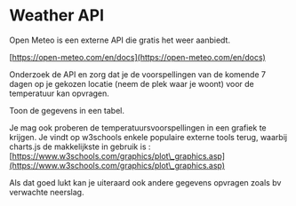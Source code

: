 # Weather API

Open Meteo is een externe API die gratis het weer aanbiedt.

[https://open-meteo.com/en/docs](https://open-meteo.com/en/docs)

Onderzoek de API en zorg dat je de voorspellingen van de komende  7 dagen op je gekozen locatie (neem de plek waar je woont) voor de temperatuur kan opvragen.

Toon de gegevens in een tabel.

Je mag ook proberen de temperatuursvoorspellingen in een grafiek te krijgen. Je vindt op w3schools enkele populaire externe tools terug, waarbij charts.js de makkelijkste in gebruik is :[https://www.w3schools.com/graphics/plot\_graphics.asp](https://www.w3schools.com/graphics/plot\_graphics.asp)

Als dat goed lukt kan je uiteraard ook andere gegevens opvragen zoals bv verwachte neerslag.
